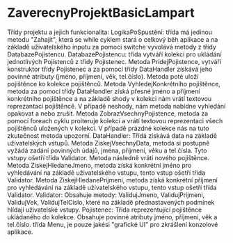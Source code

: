 # ZaverecnyProjektBasicLampart
Třídy projektu a jejich funkcionalita:
LogikaPoSpustění:
třída má jedinou metodu "Zahajit", která se while cyklem stará o celkový běh aplikace a na základě uživatelského inputu za pomocí switche vyvolává metody z třídy DatabazePojistencu.
DatabazePojistencu:
třída vytváří kolekci pro ukládání jednotlivých Pojistenců z třídy Pojistenec.
Metoda PridejPojistence, vytváří konstruktor třídy Pojistenec a za pomocí třídy DataHandler získává jeho povinné atributy (jméno, příjmení, věk, tel.číslo). Metoda poté uloží pojištěnce ko kolekce pojištěnců.
Metoda VyhledejKonkrétního pojištěnce, metoda za pomocí třídy DataHandler získá přesné jméno a příjmení konkrétního pojištěnce a na základě shody v kolekci nám vrátí textovou reprezantaci pojištěncě.
V případě neshody, nám metoda nabídne vyhledání opakovat a nebo zrušit.
Metoda ZobrazVsechnyPojistence, metoda za pomocí foreach cyklu proiteruje kolekci a vrátí textovou reprezentaci všech pojištěnců uložených v kolekci. V případě prázdné kolekce nás na tuto zkutečnost metoda upozorní.
DataHandler:
Třídá získává data na základě uživatelských vstupů.
Metoda ZiskejVsechnyData, metoda si postupně vyžádá zadání povinných údajů, jména, příjmení, věku a tel.čísla. Tyto vstupy ošetří třída Validator. Metoda následně vrátí nového pojištěnce.
Metoda ZiskejHledaneJmeno, metoda získá konkrétní jméno pro vyhledávání na základě uživatelského vstupu, tento vstup ošetří třída Validator.
Metoda ZiskejHledanePrijmeni, metoda získá konkrétní příjmení pro vyhledávání na základě uživatelského vstupu, tento vstup ošetří třída Validator.
Validator:
Obsahuje metody: ValidujJmeno, ValidujPrijmeni, ValidujVek, ValidujTelCislo, které na základě přednastavených podmínek hlídají uživatelské vstupy.
Pojistenec:
Třída reprezentující pojištěnce ukládaného do kolekce. Obsahuje povinné atributy jméno, příjmení, věk a tel.číslo.
třída Menu, je pouze jakési "grafické UI" pro zkrášlení konzolové aplikace.
